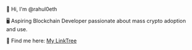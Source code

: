 👋 Hi, I'm @rahul0eth

🖥️ Aspiring Blockchain Developer passionate about mass crypto adoption and use.

🔗 Find me here: [My LinkTree](https://linktr.ee/rahul0.eth)

<!---
rahul0eth/rahul0eth is a ✨ special ✨ repository because its `README.md` (this file) appears on your GitHub profile.
You can click the Preview link to take a look at your changes.
--->
